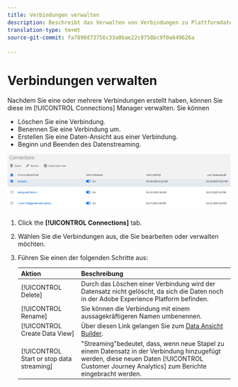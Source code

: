 ```yaml
---
title: Verbindungen verwalten
description: Beschreibt das Verwalten von Verbindungen zu Plattformdatensätzen.
translation-type: tm+mt
source-git-commit: fa7898d73756c33a0bae22c8758bc9f0a649626a

---
```



# Verbindungen verwalten

Nachdem Sie eine oder mehrere Verbindungen erstellt haben, können Sie diese im [!UICONTROL Connections] Manager verwalten. Sie können

* Löschen Sie eine Verbindung.
* Benennen Sie eine Verbindung um.
* Erstellen Sie eine Daten-Ansicht aus einer Verbindung.
* Beginn und Beenden des Datenstreaming.

![Connections-Manager](assets/connections-manager.png)

1. Click the **[!UICONTROL Connections]** tab.

2. Wählen Sie die Verbindungen aus, die Sie bearbeiten oder verwalten möchten.

3. Führen Sie einen der folgenden Schritte aus:

   | Aktion | Beschreibung |
   |---|---|
   | [!UICONTROL Delete] | Durch das Löschen einer Verbindung wird der Datensatz nicht gelöscht, da sich die Daten noch in der Adobe Experience Platform befinden. |
   | [!UICONTROL Rename] | Sie können die Verbindung mit einem aussagekräftigeren Namen umbenennen. |
   | [!UICONTROL Create Data View] | Über diesen Link gelangen Sie zum [Data Ansicht Builder](/help/data-views/create-dataview.md). |
   | [!UICONTROL Start or stop data streaming] | &quot;Streaming&quot;bedeutet, dass, wenn neue Stapel zu einem Datensatz in der Verbindung hinzugefügt werden, diese neuen Daten [!UICONTROL Customer Journey Analytics] zum Berichte eingebracht werden. |


